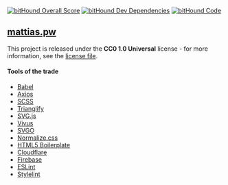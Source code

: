 [![bitHound Overall Score](https://www.bithound.io/github/pestbarn/pestbarn.github.io/badges/score.svg)](https://www.bithound.io/github/pestbarn/pestbarn.github.io) [![bitHound Dev Dependencies](https://www.bithound.io/github/pestbarn/pestbarn.github.io/badges/devDependencies.svg)](https://www.bithound.io/github/pestbarn/pestbarn.github.io/master/dependencies/npm) [![bitHound Code](https://www.bithound.io/github/pestbarn/pestbarn.github.io/badges/code.svg)](https://www.bithound.io/github/pestbarn/pestbarn.github.io)

## [mattias.pw](http://www.mattias.pw)
This project is released under the **CC0 1.0 Universal** license - for more information, see the [license file](https://github.com/pestbarn/pestbarn.github.io/blob/master/LICENSE).

#### Tools of the trade
* [Babel](http://babeljs.io/)
* [Axios](https://github.com/mzabriskie/axios)
* [SCSS](https://sass-lang.com)
* [Trianglify](https://qrohlf.com/trianglify/)
* [SVG.js](https://svgjs.com)
* [Vivus](https://maxwellito.github.io/vivus/)
* [SVGO](https://github.com/svg/svgo)
* [Normalize.css](https://necolas.github.io/normalize.css/)
* [HTML5 Boilerplate](https://html5boilerplate.com/)
* [Cloudflare](https://cloudflare.com)
* [Firebase](https://firebase.google.com)
* [ESLint](http://eslint.org/)
* [Stylelint](https://stylelint.io/)
